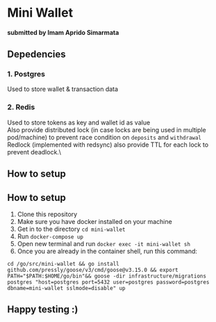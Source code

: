 # Mini Wallet
#### submitted by Imam Aprido Simarmata

## Depedencies

### 1. Postgres

Used to store wallet & transaction data

### 2. Redis

Used to store tokens as key and wallet id as value\
Also provide distributed lock (in case locks are being used in multiple pod/machine) to prevent race condition on `deposits` and `withdrawal`\
Redlock (implemented with redsync) also provide TTL for each lock to prevent deadlock.\

## How to setup


## How to setup

1. Clone this repository
2. Make sure you have docker installed on your machine
3. Get in to the directory `cd mini-wallet`
4. Run `docker-compose up`
5. Open new terminal and run `docker exec -it mini-wallet sh`
6. Once you are already in the container shell, run this command:

`cd /go/src/mini-wallet && go install github.com/pressly/goose/v3/cmd/goose@v3.15.0 && export PATH="$PATH:$HOME/go/bin"&& goose -dir infrastructure/migrations postgres "host=postgres port=5432 user=postgres password=postgres dbname=mini-wallet sslmode=disable" up`

## Happy testing :)